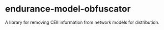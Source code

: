 # endurance-model-obfuscator
A library for removing CEII information from network models for distribution.
